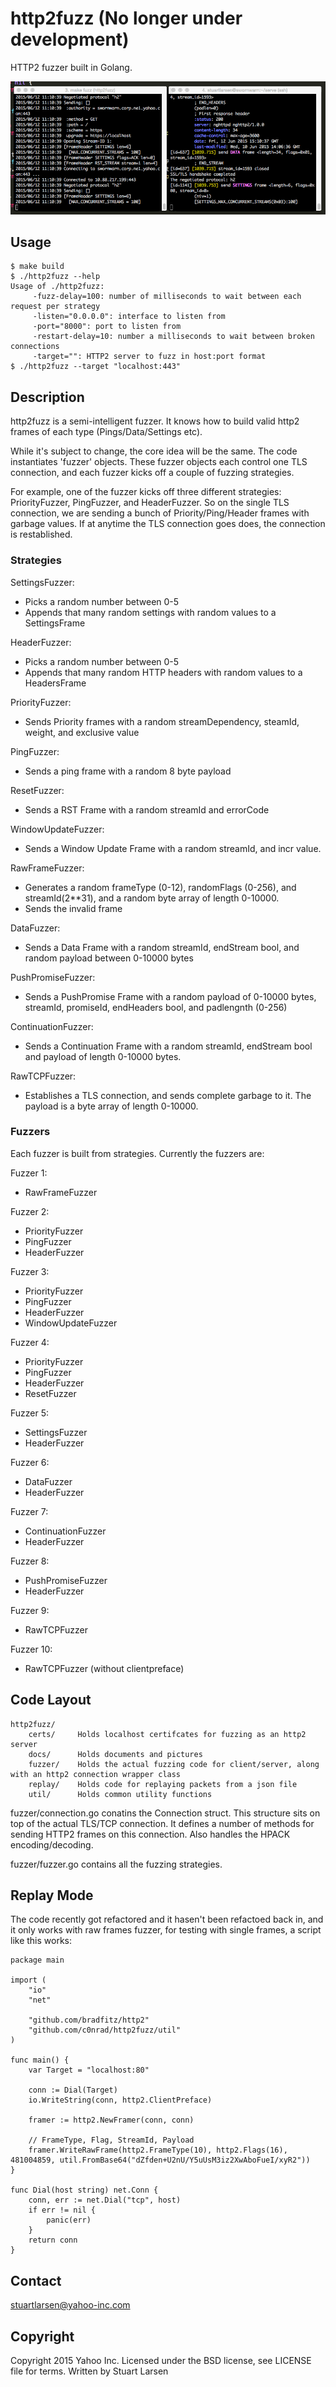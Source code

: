 # http2fuzz (No longer under development)

HTTP2 fuzzer built in Golang.

![Fuzzer](/docs/http2fuzz.gif)

## Usage

    $ make build
    $ ./http2fuzz --help
    Usage of ./http2fuzz:
         -fuzz-delay=100: number of milliseconds to wait between each request per strategy
         -listen="0.0.0.0": interface to listen from
         -port="8000": port to listen from
         -restart-delay=10: number a milliseconds to wait between broken connections
         -target="": HTTP2 server to fuzz in host:port format
    $ ./http2fuzz --target "localhost:443"

## Description

http2fuzz is a semi-intelligent fuzzer. It knows how to build valid http2 frames of each type (Pings/Data/Settings etc).

While it's subject to change, the core idea will be the same. The code instantiates 'fuzzer' objects. These fuzzer objects each control one TLS connection, and each fuzzer kicks off a couple of fuzzing strategies.

For example, one of the fuzzer kicks off three different strategies: PriorityFuzzer, PingFuzzer, and HeaderFuzzer. So on the single TLS connection, we are sending a bunch of Priority/Ping/Header frames with garbage values. If at anytime the TLS connection goes does, the connection is restablished.

### Strategies

SettingsFuzzer:
- Picks a random number between 0-5
- Appends that many random settings with random values to a SettingsFrame

HeaderFuzzer:
- Picks a random number between 0-5
- Appends that many random HTTP headers with random values to a HeadersFrame

PriorityFuzzer:
- Sends Priority frames with a random streamDependency, steamId, weight, and exclusive value

PingFuzzer:
- Sends a ping frame with a random 8 byte payload

ResetFuzzer:
- Sends a RST Frame with a random streamId and errorCode

WindowUpdateFuzzer:
- Sends a Window Update Frame with a random streamId, and incr value.

RawFrameFuzzer:
- Generates a random frameType (0-12), randomFlags (0-256), and streamId(2**31), and a random byte array of length 0-10000.
- Sends the invalid frame

DataFuzzer:
- Sends a Data Frame with a random streamId, endStream bool, and random payload between 0-10000 bytes

PushPromiseFuzzer:
- Sends a PushPromise Frame with a random payload of 0-10000 bytes, streamId, promiseId, endHeaders bool, and padlengnth (0-256)

ContinuationFuzzer:
- Sends a Continuation Frame with a random streamId, endStream bool and payload of length 0-10000 bytes.

RawTCPFuzzer:
- Establishes a TLS connection, and sends complete garbage to it. The payload is a byte array of length 0-10000.

### Fuzzers

Each fuzzer is built from strategies. Currently the fuzzers are:

Fuzzer 1:
- RawFrameFuzzer

Fuzzer 2:
- PriorityFuzzer
- PingFuzzer
- HeaderFuzzer

Fuzzer 3:
- PriorityFuzzer
- PingFuzzer
- HeaderFuzzer
- WindowUpdateFuzzer

Fuzzer 4:
- PriorityFuzzer
- PingFuzzer
- HeaderFuzzer
- ResetFuzzer

Fuzzer 5:
- SettingsFuzzer
- HeaderFuzzer

Fuzzer 6:
- DataFuzzer
- HeaderFuzzer

Fuzzer 7:
- ContinuationFuzzer
- HeaderFuzzer

Fuzzer 8:
- PushPromiseFuzzer
- HeaderFuzzer

Fuzzer 9:
- RawTCPFuzzer

Fuzzer 10:
- RawTCPFuzzer (without clientpreface)

## Code Layout

```
http2fuzz/
    certs/     Holds localhost certifcates for fuzzing as an http2 server
    docs/      Holds documents and pictures
    fuzzer/    Holds the actual fuzzing code for client/server, along with an http2 connection wrapper class
    replay/    Holds code for replaying packets from a json file
    util/      Holds common utility functions
```

fuzzer/connection.go conatins the Connection struct. This structure sits on top of the actual TLS/TCP connection. It defines a number of methods for sending HTTP2 frames on this connection. Also handles the HPACK encoding/decoding.

fuzzer/fuzzer.go contains all the fuzzing strategies.

## Replay Mode

The code recently got refactored and it hasen't been refactoed back in, and it only works with raw frames fuzzer, for testing with single frames, a script like this works:

```
package main

import (
    "io"
    "net"

    "github.com/bradfitz/http2"
    "github.com/c0nrad/http2fuzz/util"
)

func main() {
    var Target = "localhost:80"

    conn := Dial(Target)
    io.WriteString(conn, http2.ClientPreface)

    framer := http2.NewFramer(conn, conn)

    // FrameType, Flag, StreamId, Payload
    framer.WriteRawFrame(http2.FrameType(10), http2.Flags(16), 481004859, util.FromBase64("dZfden+U2nU/Y5uUsM3iz2XwAboFueI/xyR2"))
}

func Dial(host string) net.Conn {
    conn, err := net.Dial("tcp", host)
    if err != nil {
        panic(err)
    }
    return conn
}
```

## Contact

stuartlarsen@yahoo-inc.com

## Copyright

Copyright 2015 Yahoo Inc. Licensed under the BSD license, see LICENSE file for terms. Written by Stuart Larsen

